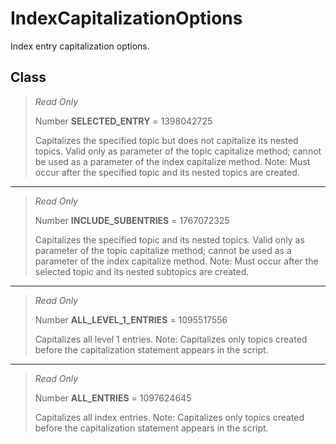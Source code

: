 # IndexCapitalizationOptions
Index entry capitalization options.

## Class
> *Read Only* 
> 
> Number **SELECTED_ENTRY** = 1398042725
> 
> Capitalizes the specified topic but does not capitalize its nested topics. Valid only as parameter of the topic capitalize method; cannot be used as a parameter of the index capitalize method. Note: Must occur after the specified topic and its nested topics are created.
*** 
> *Read Only* 
> 
> Number **INCLUDE_SUBENTRIES** = 1767072325
> 
> Capitalizes the specified topic and its nested topics. Valid only as parameter of the topic capitalize method; cannot be used as a parameter of the index capitalize method. Note: Must occur after the selected topic and its nested subtopics are created.
*** 
> *Read Only* 
> 
> Number **ALL_LEVEL_1_ENTRIES** = 1095517556
> 
> Capitalizes all level 1 entries. Note: Capitalizes only topics created before the capitalization statement appears in the script.
*** 
> *Read Only* 
> 
> Number **ALL_ENTRIES** = 1097624645
> 
> Capitalizes all index entries. Note: Capitalizes only topics created before the capitalization statement appears in the script.

